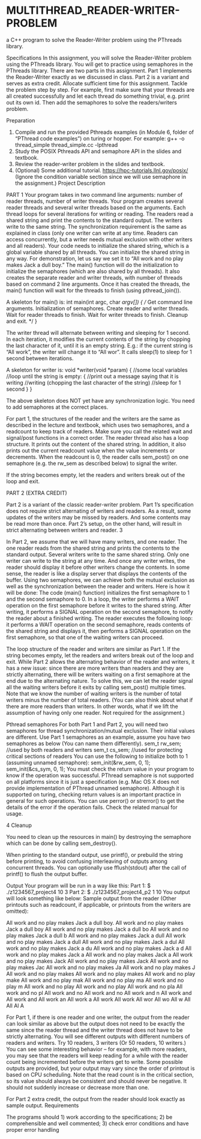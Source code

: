 # MULTITHREAD_READER-WRITER-PROBLEM
a C++ program to solve the Reader-Writer problem using the PThreads library.

Specifications
In this assignment, you will solve the Reader-Writer problem using the PThreads library. You will get to
practice using semaphores in the PThreads library.
There are two parts in this assignment. Part 1 implements the Reader-Writer exactly as we discussed in
class. Part 2 is a variant and serves as extra credit.
Allocate sufficient time for this assignment. Tackle the problem step by step. For example, first make sure
that your threads are all created successfully and let each thread do something trivial, e.g. print out its
own id. Then add the semaphores to solve the readers/writers problem.

Preparation
1. Compile and run the provided Pthreads examples (in Module 6, folder of “PThread code
examples”) on turing or hopper. For example:
g++ -o thread_simple thread_simple.cc -lpthread
2. Study the POSIX Pthreads API and semaphore API in the slides and textbook.
3. Review the reader-writer problem in the slides and textbook.
4. (Optional) Some additional tutorial. https://hpc-tutorials.llnl.gov/posix/ (Ignore the condition
variable section since we will use semaphore in the assignment.)
Project Description

PART 1
Your program takes in two command line arguments: number of reader threads, number of writer threads.
Your program creates several reader threads and several writer threads based on the arguments. Each
thread loops for several iterations for writing or reading.
The readers read a shared string and print the contents to the standard output. The writers write to the
same string. The synchronization requirement is the same as explained in class (only one writer can write
at any time. Readers can access concurrently, but a writer needs mutual exclusion with other writers and
all readers).
Your code needs to initialize the shared string, which is a global variable shared by all threads. You can
initialize the shared string in any way. For demonstration, let us say we set it to “All work and no play
makes Jack a dull boy.”
The main() function will do the initialization to initialize the semaphores (which are also shared by all
threads). It also creates the separate reader and writer threads, with number of threads based on command
2
line arguments. Once it has created the threads, the main() function will wait for the threads to finish
(using pthread_join()).

A skeleton for main() is:
int main(int argc, char *argv[])
{
/* Get command line arguments.
Initialization of semaphores.
Create reader and writer threads.
Wait for reader threads to finish.
Wait for writer threads to finish.
Cleanup and exit.
*/
}

The writer thread will alternate between writing and sleeping for 1 second. In each iteration, it modifies
the current contents of the string by chopping the last character of it, until it is an empty string. E.g.: if
the current string is “All work”, the writer will change it to “All wor”. It calls sleep(1) to sleep for 1
second between iterations. 

A skeleton for writer is:
void *writer(void *param)
{
//some local variables
//loop until the string is empty:
{
//print out a message saying that it is writing
//writing (chopping the last character of the string)
//sleep for 1 second
}
}

The above skeleton does NOT yet have any synchronization logic. You need to add semaphores at the
correct places.

For part 1, the structures of the reader and the writers are the same as described in the lecture and
textbook, which uses two semaphores, and a readcount to keep track of readers. Make sure you call the
related wait and signal/post functions in a correct order.
The reader thread also has a loop structure. It prints out the content of the shared string. In addition, it
also prints out the current readcount value when the value increments or decrements. When the readcount
is 0, the reader calls sem_post() on one semaphore (e.g. the rw_sem as described below) to signal the
writer.

If the string becomes empty, let the readers and writers break out of the loop and exit.

PART 2 (EXTRA CREDIT)

Part 2 is a variant of the classic reader-writer problem. Part 1’s specification does not require strict
alternating of writers and readers. As a result, some updates of the writers may be missed by readers. And
some contents may be read more than once. Part 2’s setup, on the other hand, will result in strict
alternating between writers and reader.
3

In Part 2, we assume that we will have many writers, and one reader.
The one reader reads from the shared string and prints the contents to the standard output. Several writers
write to the same shared string. Only one writer can write to the string at any time. And once any writer
writes, the reader should display it before other writers change the contents. In some sense, the reader is
like a display server that displays the contents of the buffer.
Using two semaphores, we can achieve both the mutual exclusion as well as the synchronization between
the reader and writers. Here is how it will be done:
The code (main() function) initializes the first semaphore to 1 and the second semaphore to 0. In a loop,
the writer performs a WAIT operation on the first semaphore before it writes to the shared string. After
writing, it performs a SIGNAL operation on the second semaphore, to notify the reader about a finished
writing. The reader executes the following loop: it performs a WAIT operation on the second semaphore,
reads contents of the shared string and displays it, then performs a SIGNAL operation on the first
semaphore, so that one of the waiting writers can proceed.

The loop structure of the reader and writers are similar as Part 1. If the string becomes empty, let the
readers and writers break out of the loop and exit.
While Part 2 allows the alternating behavior of the reader and writers, it has a new issue: since there are
more writers than readers and they are strictly alternating, there will be writers waiting on a first
semaphore at the end due to the alternating nature. To solve this, we can let the reader signal all the
waiting writers before it exits by calling sem_post() multiple times. Note that we know the number of
waiting writers is the number of total writers minus the number of total readers.
(You can also think about what if there are more readers than writers. In other words, what if we lift the
assumption of having only one reader. Not required for the assignment.)

Pthread semaphores
For both Part 1 and Part 2, you will need two semaphores for thread synchronization/mutual exclusion.
Their initial values are different.
Use Part 1 semaphores as an example, assume you have two semaphores as below (You can name them
differently).
sem_t rw_sem; //used by both readers and writers
sem_t cs_sem; //used for protecting critical sections of readers
You can use the following to initialize both to 1 (assuming unnamed semaphore):
sem_init(&rw_sem, 0, 1);
sem_init(&cs_sym, 0, 1);
You must check the return value in your program to know if the operation was successful.
PThread semaphore is not supported on all platforms since it is just a specification (e.g. Mac OS X does
not provide implementation of PThread unnamed semaphore). Although it is supported on turing,
checking return values is an important practice in general for such operations. You can use perror() or
strerror() to get the details of the error if the operation fails. Check the related manual for usage.

4
Cleanup

You need to clean up the resources in main() by destroying the semaphore which can be done by calling
sem_destroy().

When printing to the standard output, use printf(), or prebuild the string before printing, to avoid
confusing interleaving of outputs among concurrent threads. You can optionally use fflush(stdout) after
the call of printf() to flush the output buffer.

Output
Your program will be run in a way like this:
Part 1:
$ ./z1234567_project4 10 3
Part 2:
$ ./z1234567_project4_p2 1 10
You output will look something like below:
Sample output from the reader (Other printouts such as readcount, if applicable, or printouts from the writers are
omitted):

All work and no play makes Jack a dull boy.
All work and no play makes Jack a dull boy
All work and no play makes Jack a dull bo
All work and no play makes Jack a dull b
All work and no play makes Jack a dull
All work and no play makes Jack a dull
All work and no play makes Jack a dul
All work and no play makes Jack a du
All work and no play makes Jack a d
All work and no play makes Jack a
All work and no play makes Jack a
All work and no play makes Jack
All work and no play makes Jack
All work and no play makes Jac
All work and no play makes Ja
All work and no play makes J
All work and no play makes
All work and no play makes
All work and no play make
All work and no play mak
All work and no play ma
All work and no play m
All work and no play
All work and no play
All work and no pla
All work and no pl
All work and no
All work and no
All work and n
All work and
All work and
All work an
All work a
All work
All work
All wor
All wo
All w
All
All
Al
A

For Part 1, if there is one reader and one writer, the output from the reader can look similar as above but
the output does not need to be exactly the same since the reader thread and the writer thread does not have
to be strictly alternating.
You will see different outputs with different numbers of readers and writers. Try 10 readers, 3 writers (Or
50 readers, 10 writers.) You can see some interesting behavior – for example, with more readers, you may
see that the readers will keep reading for a while with the reader count being incremented before the
writers get to write. Some possible outputs are provided, but your output may vary since the order of
printout is based on CPU scheduling. Note that the read count is in the critical section, so its value should
always be consistent and should never be negative. It should not suddenly increase or decrease more than
one.

For Part 2 extra credit, the output from the reader should look exactly as sample output.
Requirements

The programs should 1) work according to the specifications; 2) be comprehensible and well commented;
3) check error conditions and have proper error handling

